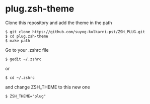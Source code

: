# plug.zsh-theme

Clone this repository and add the theme in the path 

```
$ git clone https://github.com/suyog-kulkarni-pst/ZSH_PLUG.git
$ cd plug.zsh-theme
$ make path
```

Go to your .zshrc file

```
$ gedit ~/.zshrc
``` 
or 
```
$ cd ~/.zshrc 
```
and change ZSH_THEME to this new one
```
$ ZSH_THEME="plug"
```

